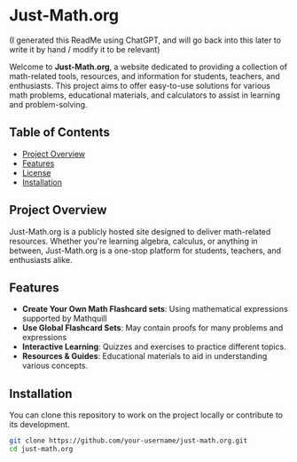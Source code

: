 # Just-Math.org
(I generated this ReadMe using ChatGPT, and will go back into this later to write it by hand / modify it to be relevant)

Welcome to **Just-Math.org**, a website dedicated to providing a collection of math-related tools, resources, and information for students, teachers, and enthusiasts. This project aims to offer easy-to-use solutions for various math problems, educational materials, and calculators to assist in learning and problem-solving.

## Table of Contents

- [Project Overview](#project-overview)
- [Features](#features)
- [License](#license)
- [Installation](#installation)

## Project Overview

Just-Math.org is a publicly hosted site designed to deliver math-related resources. Whether you're learning algebra, calculus, or anything in between, Just-Math.org is a one-stop platform for students, teachers, and enthusiasts alike.

## Features

- **Create Your Own Math Flashcard sets**: Using mathematical expressions supported by Mathquill
- **Use Global Flashcard Sets**: May contain proofs for many problems and expressions
- **Interactive Learning**: Quizzes and exercises to practice different topics.
- **Resources & Guides**: Educational materials to aid in understanding various concepts.

## Installation

You can clone this repository to work on the project locally or contribute to its development.

```bash
git clone https://github.com/your-username/just-math.org.git
cd just-math.org
